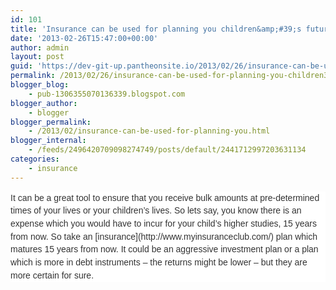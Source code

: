 ```yaml
---
id: 101
title: 'Insurance can be used for planning you children&amp;#39;s future'
date: '2013-02-26T15:47:00+00:00'
author: admin
layout: post
guid: 'https://dev-git-up.pantheonsite.io/2013/02/26/insurance-can-be-used-for-planning-you-children39s-future/'
permalink: /2013/02/26/insurance-can-be-used-for-planning-you-children39s-future/
blogger_blog:
    - pub-1306355070136339.blogspot.com
blogger_author:
    - blogger
blogger_permalink:
    - /2013/02/insurance-can-be-used-for-planning-you.html
blogger_internal:
    - /feeds/2496420709098274749/posts/default/2441712997203631134
categories:
    - insurance
---
```


<div dir="ltr" style="text-align: left;"><div style="background-color: white; color: #333333; font-family: Arial, Helvetica, sans-serif; font-size: 14px; line-height: 20.700000762939453px; margin-bottom: 0.75em; padding: 0px;"></div><div style="background-color: white; color: #333333; font-family: Arial, Helvetica, sans-serif; font-size: 14px; line-height: 20.700000762939453px; margin-bottom: 0.75em; padding: 0px;">It can be a great tool to ensure that you receive bulk amounts at pre-determined times of your lives or your children’s lives. So lets say, you know there is an expense which you would have to incur for your child’s higher studies, 15 years from now. So take an [insurance](http://www.myinsuranceclub.com/) plan which matures 15 years from now. It could be an aggressive investment plan or a plan which is more in debt instruments – the returns might be lower – but they are more certain for sure.</div></div>